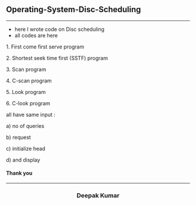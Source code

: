 <h2> Operating-System-Disc-Scheduling
  </h2>
  
------

 - here I wrote code on Disc scheduling
 -  all codes are here
<p> 1. First come first serve program</p>
<p> 2. Shortest seek time first (SSTF) program </p>
<p> 3. Scan program </p>
<p> 4. C-scan program </p>
<p> 5. Look program </p>
<p> 6.  C-look program</p>

 <p>                     all have same input :</p>
 <p>                         a) no of queries </p>
 <p>                         b) request        </p>
 <p>                         c) initialize head  </p>
 <p>                         d) and  display    </p>
  </p>
                      
  <h4 align="left"> Thank you
   </h4>
   
   ------
   
   <h3 align="center">
  Deepak Kumar
  </h3>
